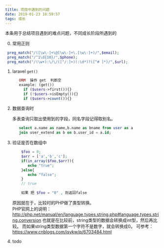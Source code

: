 ```yaml
---
title: 项目中遇到的问题
date: 2019-01-23 18:59:57
tags: 成长
---
```


本条用于总结项目遇到的难点问题，不同成长阶段所遇到的

0. 常用正则

```php
 preg_match("/([\w\-]+\@[\w\-]+\.[\w\-]+)/",$email);
 preg_match("/^1\d{10}/",$phone);
 preg_match("/(\w+):\/\/([^/:]+)(:\d*)?([^# ]*)/",$url);
```



1. laravel `get()`
    
     ```php
        ORM  操作 get  判断空
        example: (get()) 
          if ($users->first()){} 
          if (!$users->isEmpty()){} 
          if ($users->count()){}
     ```
 
2. 数据查询时
 
     多表查询只取出使用到的字段，同名字段记得取别名。
     ```sql
        select a.name as name,b.name as bname from user as a
        join user_extend as b on b.user_id = a.id;
    ```
 
3. 验证是否在数组中
 
    ```php
        $foo = 0;
        $arr = ['a','b','c'];
        if(in_array($foo,$arr)){
           echo "true";
        }else{
           echo "false";
        }
        // true
        
        如果 把 $foo = "0" , 则返回false
    ```
     原因就在于，比较时的PHP做了类型转换。          
     PHP官网上的说明：http://php.net/manual/en/language.types.string.php#language.types.string.conversion 
     也就是在比较前，string类型的数据会转换成int型，然后再比较。
     而如果string类型数据第一个字符不是数字，就会转换成0。
     可参考：https://www.cnblogs.com/isykw/p/6703484.html
 
 4. todo